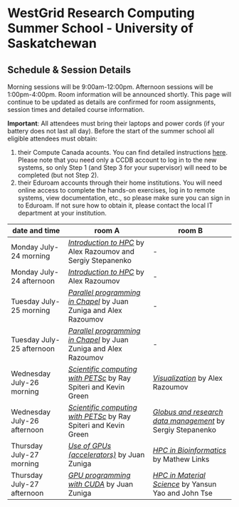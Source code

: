 # WestGrid Research Computing Summer School - University of Saskatchewan
## Schedule & Session Details

Morning sessions will be 9:00am-12:00pm. Afternoon sessions will be 1:00pm-4:00pm. Room information will
be announced shortly. This page will continue to be updated as details are confirmed for room
assignments, session times and detailed course information.

**Important**: All attendees must bring their laptops and power cords (if your battery does not last
all day). Before the start of the summer school all eligible attendees must obtain:
1. their Compute Canada acounts. You can find detailed instructions
   [here](https://www.computecanada.ca/research-portal/account-management/apply-for-an-account). Please
   note that you need only a CCDB account to log in to the new systems, so only Step 1 (and Step 3 for
   your supervisor) will need to be completed (but not Step 2).
2. their Eduroam accounts through their home institutions. You will need online access to complete the
   hands-on exercises, log in to remote systems, view documentation, etc., so please make sure you can
   sign in to Eduroam. If not sure how to obtain it, please contact the local IT department at your
   institution.

| date and time | room A | room B |
| ------------- | ------ | ------ |
| Monday July-24 morning | [*Introduction to HPC*](intro.md) by Alex Razoumov and Sergiy Stepanenko | - |
| Monday July-24 afternoon | [*Introduction to HPC*](intro.md) by Alex Razoumov | - |
| Tuesday July-25 morning | [*Parallel programming in Chapel*](chapel.md) by Juan Zuniga and Alex Razoumov | - |
| Tuesday July-25 afternoon | [*Parallel programming in Chapel*](chapel.md) by Juan Zuniga and Alex Razoumov | - |
| Wednesday July-26 morning | [*Scientific computing with PETSc*](petsc.md) by Ray Spiteri and Kevin Green | [*Visualization*](visualization.md) by Alex Razoumov |
| Wednesday July-26 afternoon | [*Scientific computing with PETSc*](petsc.md) by Ray Spiteri and Kevin Green | [*Globus and research data management*](globus.md) by Sergiy Stepanenko |
| Thursday July-27 morning | [*Use of GPUs (accelerators)*](gpus.md) by Juan Zuniga | [*HPC in Bioinformatics*](bioinfo.md) by Mathew Links |
| Thursday July-27 afternoon | [*GPU programming with CUDA*](cuda.md) by Juan Zuniga | [*HPC in Material Science*](material.md) by Yansun Yao and John Tse |
